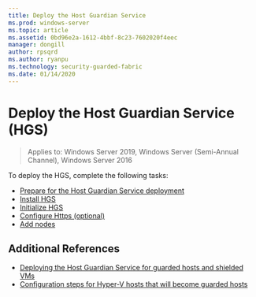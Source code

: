 ```yaml
---
title: Deploy the Host Guardian Service
ms.prod: windows-server
ms.topic: article
ms.assetid: 0bd96e2a-1612-4bbf-8c23-7602020f4eec
manager: dongill
author: rpsqrd
ms.author: ryanpu
ms.technology: security-guarded-fabric
ms.date: 01/14/2020
---
```


# Deploy the Host Guardian Service (HGS)

>Applies to: Windows Server 2019, Windows Server (Semi-Annual Channel), Windows Server 2016


To deploy the HGS, complete the following tasks:

- [Prepare for the Host Guardian Service deployment](guarded-fabric-prepare-for-hgs.md)
- [Install HGS](guarded-fabric-choose-where-to-install-hgs.md)
- [Initialize HGS](guarded-fabric-initialize-hgs.md)
- [Configure Https (optional)](guarded-fabric-configure-hgs-https.md)
- [Add nodes](guarded-fabric-configure-additional-hgs-nodes.md)

## Additional References

- [Deploying the Host Guardian Service for guarded hosts and shielded VMs](guarded-fabric-deploying-hgs-overview.md)
- [Configuration steps for Hyper-V hosts that will become guarded hosts](guarded-fabric-configure-hgs-with-authorized-hyper-v-hosts.md)
